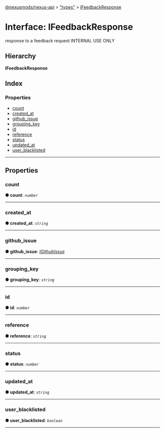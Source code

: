 [@nexusmods/nexus-api](../README.md) > ["types"](../modules/_types_.md) > [IFeedbackResponse](../interfaces/_types_.ifeedbackresponse.md)

# Interface: IFeedbackResponse

response to a feedback request INTERNAL USE ONLY

## Hierarchy

**IFeedbackResponse**

## Index

### Properties

* [count](_types_.ifeedbackresponse.md#count)
* [created_at](_types_.ifeedbackresponse.md#created_at)
* [github_issue](_types_.ifeedbackresponse.md#github_issue)
* [grouping_key](_types_.ifeedbackresponse.md#grouping_key)
* [id](_types_.ifeedbackresponse.md#id)
* [reference](_types_.ifeedbackresponse.md#reference)
* [status](_types_.ifeedbackresponse.md#status)
* [updated_at](_types_.ifeedbackresponse.md#updated_at)
* [user_blacklisted](_types_.ifeedbackresponse.md#user_blacklisted)

---

## Properties

<a id="count"></a>

###  count

**● count**: *`number`*

___
<a id="created_at"></a>

###  created_at

**● created_at**: *`string`*

___
<a id="github_issue"></a>

###  github_issue

**● github_issue**: *[IGithubIssue](_types_.igithubissue.md)*

___
<a id="grouping_key"></a>

###  grouping_key

**● grouping_key**: *`string`*

___
<a id="id"></a>

###  id

**● id**: *`number`*

___
<a id="reference"></a>

###  reference

**● reference**: *`string`*

___
<a id="status"></a>

###  status

**● status**: *`number`*

___
<a id="updated_at"></a>

###  updated_at

**● updated_at**: *`string`*

___
<a id="user_blacklisted"></a>

###  user_blacklisted

**● user_blacklisted**: *`boolean`*

___

